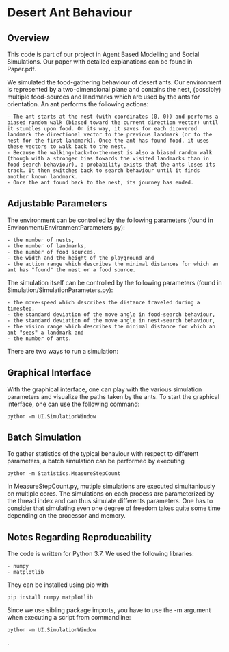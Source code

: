 # Desert Ant Behaviour

## Overview

This code is part of our project in Agent Based Modelling and Social Simulations. Our paper with detailed explanations can be found in Paper.pdf.

We simulated the food-gathering behaviour of desert ants. Our environment is represented by a two-dimensional plane and contains the nest, (possibly) multiple food-sources and landmarks which are used by the ants for orientation. An ant performs the following actions:

    - The ant starts at the nest (with coordinates (0, 0)) and performs a biased random walk (biased toward the current direction vector) until it stumbles upon food. On its way, it saves for each dicovered landmark the directional vector to the previous landmark (or to the nest for the first landmark). Once the ant has found food, it uses these vectors to walk back to the nest.
    - Because the walking-back-to-the-nest is also a biased random walk (though with a stronger bias towards the visited landmarks than in food-search behaviour), a probability exists that the ants loses its track. It then switches back to search behaviour until it finds another known landmark.
    - Once the ant found back to the nest, its journey has ended.

## Adjustable Parameters

The environment can be controlled by the following parameters (found in Environment/EnvironmentParameters.py):

    - the number of nests,
    - the number of landmarks,
    - the number of food sources,
    - the width and the height of the playground and
    - the action range which describes the minimal distances for which an ant has "found" the nest or a food source.

The simulation itself can be controlled by the following parameters (found in Simulation/SimulationParameters.py):

    - the move-speed which describes the distance traveled during a timestep,
    - the standard deviation of the move angle in food-search behaviour,
    - the standard deviation of the move angle in nest-search behaviour,
    - the vision range which describes the minimal distance for which an ant "sees" a landmark and
    - the number of ants.

There are two ways to run a simulation:

## Graphical Interface

With the graphical interface, one can play with the various simulation parameters and visualize the paths taken by the ants. To start the graphical interface, one can use the following command:

    python -m UI.SimulationWindow

## Batch Simulation

To gather statistics of the typical behaviour with respect to different parameters, a batch simulation can be performed by executing 

    python -m Statistics.MeasureStepCount

In MeasureStepCount.py, mutiple simulations are executed simultaniously on multiple cores. The simulations on each process are parameterized by the thread index and can thus simulate differents parameters. One has to consider that simulating even one degree of freedom takes quite some time depending on the processor and memory.

## Notes Regarding Reproducability

The code is written for Python 3.7. We used the following libraries:

    - numpy
    - matplotlib

They can be installed using pip with

    pip install numpy matplotlib

Since we use sibling package imports, you have to use the -m argument when executing a script from commandline:

    python -m UI.SimulationWindow

.